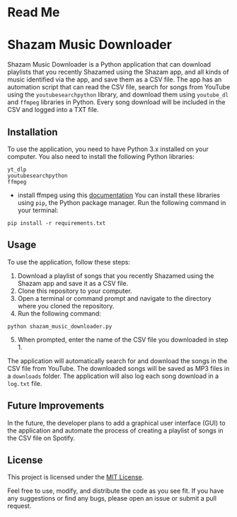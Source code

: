 # Read Me
# Shazam Music Downloader
Shazam Music Downloader is a Python application that can download playlists that you recently Shazamed using the Shazam app, and all kinds of music identified via the app, and save them as a CSV file. The app has an automation script that can read the CSV file, search for songs from YouTube using the `youtubesearchpython` library, and download them using `youtube_dl` and `ffmpeg` libraries in Python. Every song download will be included in the CSV and logged into a TXT file.

## Installation
To use the application, you need to have Python 3.x installed on your computer. You also need to install the following Python libraries:

``` 
yt_dlp 
youtubesearchpython
ffmpeg
```
+ install ffmpeg using this [documentation](https://ffmpeg.org/download.html)
You can install these libraries using `pip`, the Python package manager. Run the following command in your terminal:


```  
pip install -r requirements.txt 
 ```
## Usage
To use the application, follow these steps:

1. Download a playlist of songs that you recently Shazamed using the Shazam app and save it as a CSV file.
2. Clone this repository to your computer.
3. Open a terminal or command prompt and navigate to the directory where you cloned the repository.
4. Run the following command:
```
python shazam_music_downloader.py
```
5. When prompted, enter the name of the CSV file you downloaded in step 1.

The application will automatically search for and download the songs in the CSV file from YouTube. The downloaded songs will be saved as MP3 files in a `downloads` folder. The application will also log each song download in a `log.txt` file.

## Future Improvements
In the future, the developer plans to add a graphical user interface (GUI) to the application and automate the process of creating a playlist of songs in the CSV file on Spotify.

## License
This project is licensed under the [MIT License](https://github.com/git/git-scm.com/blob/main/MIT-LICENSE.txt).

Feel free to use, modify, and distribute the code as you see fit. If you have any suggestions or find any bugs, please open an issue or submit a pull request.
